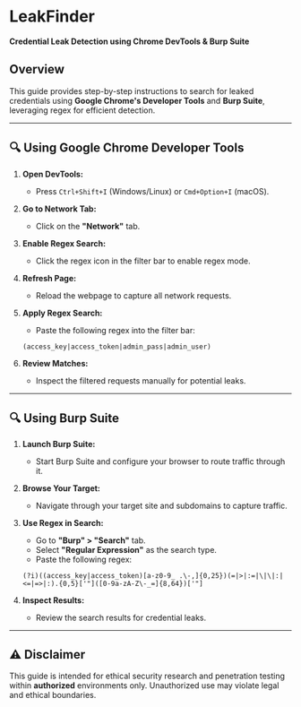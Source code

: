# LeakFinder
**Credential Leak Detection using Chrome DevTools & Burp Suite**

## Overview

This guide provides step-by-step instructions to search for leaked credentials using **Google Chrome's Developer Tools** and **Burp Suite**, leveraging regex for efficient detection.

---

## 🔍 Using Google Chrome Developer Tools

1. **Open DevTools:**  
   - Press `Ctrl+Shift+I` (Windows/Linux) or `Cmd+Option+I` (macOS).

2. **Go to Network Tab:**  
   - Click on the **"Network"** tab.

3. **Enable Regex Search:**  
   - Click the regex icon in the filter bar to enable regex mode.

4. **Refresh Page:**  
   - Reload the webpage to capture all network requests.

5. **Apply Regex Search:**  
   - Paste the following regex into the filter bar:

   ```regex
   (access_key|access_token|admin_pass|admin_user)
   ```

6. **Review Matches:**  
   - Inspect the filtered requests manually for potential leaks.

---

## 🔍 Using Burp Suite

1. **Launch Burp Suite:**  
   - Start Burp Suite and configure your browser to route traffic through it.

2. **Browse Your Target:**  
   - Navigate through your target site and subdomains to capture traffic.

3. **Use Regex in Search:**  
   - Go to **"Burp" > "Search"** tab.
   - Select **"Regular Expression"** as the search type.
   - Paste the following regex:

   ```regex
   (?i)((access_key|access_token)[a-z0-9_ .\-,]{0,25})(=|>|:=|\|\|:|<=|=>|:).{0,5}['"]([0-9a-zA-Z\-_=]{8,64})['"]
   ```

4. **Inspect Results:**  
   - Review the search results for credential leaks.

---

## ⚠️ Disclaimer

This guide is intended for ethical security research and penetration testing within **authorized** environments only. Unauthorized use may violate legal and ethical boundaries.

